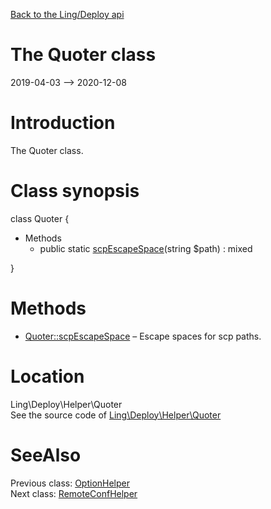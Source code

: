 [Back to the Ling/Deploy api](https://github.com/lingtalfi/Deploy/blob/master/doc/api/Ling/Deploy.md)



The Quoter class
================
2019-04-03 --> 2020-12-08






Introduction
============

The Quoter class.



Class synopsis
==============


class <span class="pl-k">Quoter</span>  {

- Methods
    - public static [scpEscapeSpace](https://github.com/lingtalfi/Deploy/blob/master/doc/api/Ling/Deploy/Helper/Quoter/scpEscapeSpace.md)(string $path) : mixed

}






Methods
==============

- [Quoter::scpEscapeSpace](https://github.com/lingtalfi/Deploy/blob/master/doc/api/Ling/Deploy/Helper/Quoter/scpEscapeSpace.md) &ndash; Escape spaces for scp paths.





Location
=============
Ling\Deploy\Helper\Quoter<br>
See the source code of [Ling\Deploy\Helper\Quoter](https://github.com/lingtalfi/Deploy/blob/master/Helper/Quoter.php)



SeeAlso
==============
Previous class: [OptionHelper](https://github.com/lingtalfi/Deploy/blob/master/doc/api/Ling/Deploy/Helper/OptionHelper.md)<br>Next class: [RemoteConfHelper](https://github.com/lingtalfi/Deploy/blob/master/doc/api/Ling/Deploy/Helper/RemoteConfHelper.md)<br>
